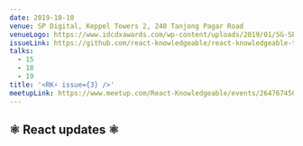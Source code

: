 ```yaml
---
date: 2019-10-10
venue: SP Digital, Keppel Towers 2, 240 Tanjong Pagar Road
venueLogo: https://www.idcdxawards.com/wp-content/uploads/2019/01/SG-SP-Digital-2.png
issueLink: https://github.com/react-knowledgeable/react-knowledgeable-talks/issues/12
talks: 
  - 15
  - 18
  - 19
title: '<RK⚡️ issue={3} />'
meetupLink: https://www.meetup.com/React-Knowledgeable/events/264767450/
---
```


## ⚛️ React updates ⚛️
